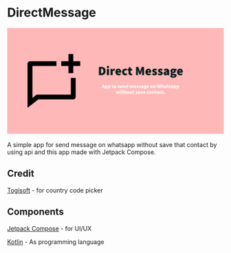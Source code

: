 # DirectMessage

![](https://github.com/Android1500/DirectMessage/blob/master/direct-message-banner.png)


A simple app for send message on whatsapp without save that contact by using api and  this app made with Jetpack Compose.

## Credit

[Togisoft](https://github.com/togisoft) - for country code picker

## Components

[Jetpack Compose](https://developer.android.com/jetpack) - for UI/UX

[Kotlin]() - As programming language
